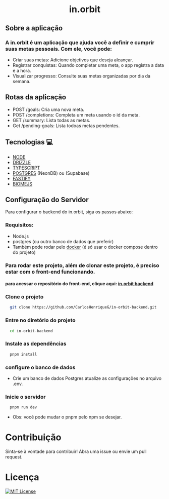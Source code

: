 <div align="center">
  <h1>in.orbit</h1>
</div>

## Sobre a aplicação
### A in.orbit é um aplicação que ajuda você a definir e cumprir suas metas pessoais. Com ele, você pode:

- Criar suas metas: Adicione objetivos que deseja alcançar.
- Registrar conquistas: Quando completar uma meta, o app registra a data e a hora.
- Visualizar progresso: Consulte suas metas organizadas por dia da semana.

## Rotas da aplicação

- POST /goals: Cria uma nova meta.
- POST /completions: Completa um meta usando o id da meta.
- GET /summary: Lista todas as metas.
- Get /pending-goals: Lista todoas metas pendentes.


## Tecnologias 💻

- [NODE](https://vitejs.dev/)
- [DRIZZLE](https://react.dev/)
- [TYPESCRIPT](https://www.typescriptlang.org/)
- [POSTGRES](https://www.postgresql.org/) (NeonDB) ou (Supabase)
- [FASTIFY](https://tailwindcss.com/)
- [BIOMEJS](https://biomejs.dev/)

## Configuração do Servidor
Para configurar o backend do in.orbit, siga os passos abaixo:

### Requisitos:
- Node.js 
- postgres (ou outro banco de dados que preferir)
- Também pode rodar pelo [docker](https://www.docker.com/) (é só usar o docker compose dentro do projeto)

### Para rodar este projeto, além de clonar este projeto, é preciso estar com o front-end funcionando.
#### para acessar o repositório do front-end, clique aqui: [in.orbit backend](https://github.com/CarlosHenriqueG/in-orbit-frontend.git?tab=readme-ov-file#readme) 

### Clone o projeto
```bash
  git clone https://github.com/CarlosHenriqueG/in-orbit-backend.git
```
### Entre no diretório do projeto
```bash
  cd in-orbit-backend
```
### Instale as dependências
```bash
  pnpm install
```
### configure o banco de dados
- Crie um banco de dados Postgres atualize as configurações no arquivo .env.

### Inicie o servidor
```bash
  pnpm run dev
```
- Obs: você pode mudar o pnpm pelo npm se desejar.

# Contribuição
Sinta-se à vontade para contribuir! Abra uma issue ou envie um pull request.

# Licença
[![MIT License](https://img.shields.io/badge/License-MIT-green.svg)](https://choosealicense.com/licenses/mit/)